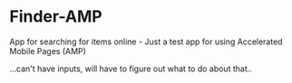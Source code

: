 # Finder-AMP
App for searching for items online - Just a test app for using Accelerated Mobile Pages (AMP) 

...can't have inputs, will have to figure out what to do about that..
